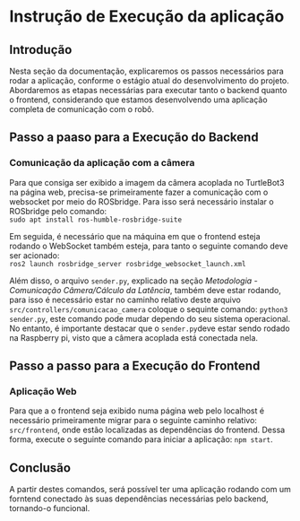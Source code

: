 # Instrução de Execução da aplicação
## Introdução
Nesta seção da documentação, explicaremos os passos necessários para rodar a aplicação, conforme o estágio atual do desenvolvimento do projeto. Abordaremos as etapas necessárias para executar tanto o backend quanto o frontend, considerando que estamos desenvolvendo uma aplicação completa de comunicação com o robô.

## Passo a paaso para a Execução do Backend
### Comunicação da aplicação com a câmera
Para que consiga ser exibido a imagem da câmera acoplada no TurtleBot3 na página web, precisa-se primeiramente fazer a comunicação com o websocket por meio do ROSbridge. Para isso será necessário instalar o ROSbridge pelo comando:<br/>
`sudo apt install ros-humble-rosbridge-suite`<br/>

Em seguida, é necessário que na máquina em que o frontend esteja rodando o WebSocket também esteja, para tanto o seguinte comando deve ser acionado:<br/>
`ros2 launch rosbridge_server rosbridge_websocket_launch.xml`<br/>

Além disso, o arquivo `sender.py`, explicado na seção *Metodologia - Comunicação Câmera/Cálculo da Latência*, também deve estar rodando, para isso é necessário estar no caminho relativo deste arquivo `src/controllers/comunicacao_camera` coloque o sequinte comando: `python3 sender.py`, este comando pode mudar dependo do seu sistema operacional. No entanto, é importante destacar que o `sender.py`deve estar sendo rodado na Raspberry pi, visto que a câmera acoplada está conectada nela.

## Passo a passo para a Execução do Frontend
### Aplicação Web
Para que a o frontend seja exibido numa página web pelo localhost é necessário primeiramente migrar para o seguinte caminho relativo: `src/frontend`, onde estão localizadas as dependências do frontend. Dessa forma, execute o seguinte comando para iniciar a aplicação: `npm start`. 

## Conclusão
A partir destes comandos, será possível ter uma aplicação rodando com um forntend conectado às suas dependências necessárias pelo backend, tornando-o funcional. 

